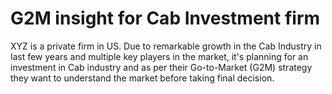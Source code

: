 # G2M insight for Cab Investment firm

XYZ is a private firm in US. Due to remarkable growth in the Cab Industry in last few years and multiple key players in 
the market, it's planning for an investment in Cab industry and as per their Go-to-Market (G2M) strategy they want to 
understand the market before taking final decision.

